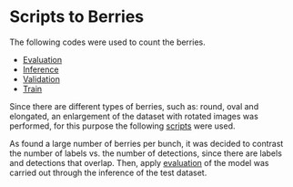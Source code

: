 # Scripts to Berries

The following codes were used to count the berries.

- [Evaluation](https://github.com/frankh077/detectron2_aux_scripts/blob/main/Scripts%20to%20Berries/evaluation.py)
- [Inference](https://github.com/frankh077/detectron2_aux_scripts/blob/main/Scripts%20to%20Berries/inference.py)
- [Validation](https://github.com/frankh077/detectron2_aux_scripts/blob/main/Scripts%20to%20Berries/validation.py)
- [Train](https://github.com/frankh077/detectron2_aux_scripts/blob/main/Scripts%20to%20Berries/train.py)

Since there are different types of berries, such as: round, oval and elongated, an enlargement of the dataset with rotated images was performed, for this purpose the following [scripts](https://github.com/frankh077/detectron2_aux_scripts/tree/main/Script%20to%20Data%20Augmentation) were used.

As found a large number of berries per bunch, it was decided to contrast the number of labels vs. the number of detections, since there are labels and detections that overlap. Then, apply [evaluation](https://github.com/frankh077/detectron2_aux_scripts/blob/main/Scripts%20to%20Berries/evaluation.py) of the model was carried out through the inference of the test dataset.
